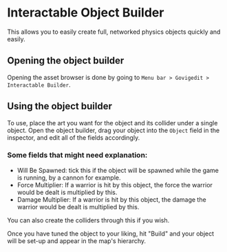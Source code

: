 # Interactable Object Builder

This allows you to easily create full, networked physics objects quickly and easily. 

## Opening the object builder

Opening the asset browser is done by going to `Menu bar > Govigedit > Interactable Builder`.

## Using the object builder

To use, place the art you want for the object and its collider under a single object. Open the object builder, drag your object into the `Object` field in the inspector, and edit all of the fields accordingly. 

### Some fields that might need explanation:

* Will Be Spawned: tick this if the object will be spawned while the game is running, by a cannon for example. 
* Force Multiplier: If a warrior is hit by this object, the force the warrior would be dealt is multiplied by this. 
* Damage Multiplier: If a warrior is hit by this object, the damage the warrior would be dealt is multiplied by this. 

You can also create the colliders through this if you wish. 

Once you have tuned the object to your liking, hit "Build" and your object will be set-up and appear in the map's hierarchy. 
